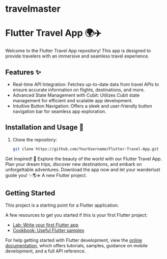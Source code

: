 # travelmaster
# Flutter Travel App 🌍✈️

Welcome to the Flutter Travel App repository! This app is designed to provide travelers with an immersive and seamless travel experience. 

## Features ✨

- Real-time API Integration: Fetches up-to-date data from travel APIs to ensure accurate information on flights, destinations, and more.
- Advanced State Management with Cubit: Utilizes Cubit state management for efficient and scalable app development.
- Intuitive Button Navigation: Offers a sleek and user-friendly button navigation bar for seamless app exploration.

## Installation and Usage 🚀

1. Clone the repository: 
   ```bash
   git clone https://github.com/YourUsername/Flutter-Travel-App.git
Get Inspired! 🌟
Explore the beauty of the world with our Flutter Travel App. Plan your dream trips, discover new destinations, and embark on unforgettable adventures. Download the app now and let your wanderlust guide you! ✨🌎✈️
A new Flutter project.

## Getting Started

This project is a starting point for a Flutter application.

A few resources to get you started if this is your first Flutter project:

- [Lab: Write your first Flutter app](https://docs.flutter.dev/get-started/codelab)
- [Cookbook: Useful Flutter samples](https://docs.flutter.dev/cookbook)

For help getting started with Flutter development, view the
[online documentation](https://docs.flutter.dev/), which offers tutorials,
samples, guidance on mobile development, and a full API reference.
